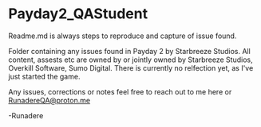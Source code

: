 # Payday2_QAStudent

Readme.md is always steps to reproduce and capture of issue found.

Folder containing any issues found in Payday 2 by Starbreeze Studios. All content, assests etc are owned by or jointly owned by Starbreeze Studios, Overkill Software, Sumo Digital. There is currently no relfection yet, as I've just started the game.

Any issues, corrections or notes feel free to reach out to me here or RunadereQA@proton.me

-Runadere
